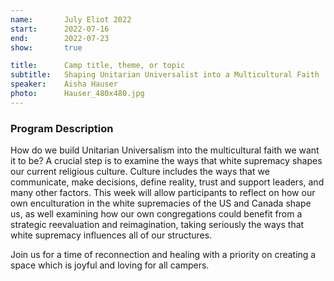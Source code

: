 ```yaml
---
name:       July Eliot 2022
start:      2022-07-16
end:        2022-07-23
show:       true

title:      Camp title, theme, or topic
subtitle:   Shaping Unitarian Universalist into a Multicultural Faith
speaker:    Aisha Hauser
photo:      Hauser_480x480.jpg
---
```


### Program Description

How do we build Unitarian Universalism into the multicultural faith we want it to be?  A crucial step is to examine the ways that white supremacy shapes our current religious culture.  Culture includes the ways that we communicate, make decisions, define reality, trust and support leaders, and many other factors.  This week will allow participants to reflect on how our own enculturation in the white supremacies of the US and Canada shape us, as well examining how our own congregations could benefit from a strategic reevaluation and reimagination, taking seriously the ways that white supremacy influences all of our structures.

Join us for a time of reconnection and healing with a priority on creating a space which is joyful and loving for all campers.